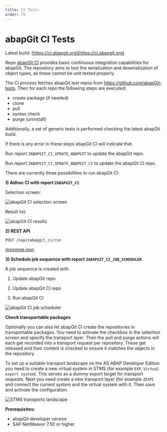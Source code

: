 ```yaml
---
title: CI Tests
order: 75
---
```


# abapGit CI Tests

Latest build: [https://ci.abapgit.org](https://ci.abapgit.org)

Repo [abapGit CI](https://github.com/abapGit/CI) provides basic continuous integration capabilities for abapGit. The repository aims to test the serialization and deserialization of object types, as these cannot be unit tested properly.

The CI process fetches abapGit test repos from https://github.com/abapGit-tests. Then for each repo the following steps are executed:
- create package (if needed)
- clone
- pull
- syntax check
- purge (uninstall)

Additionally, a set of generic tests is performed checking the latest abapGit build.

If there is any error in these steps abapGit CI will indicate that.

Run report `ZABAPGIT_CI_UPDATE_ABAPGIT` to update the abapGit repo.

Run report `ZABAPGIT_CI_UPDATE_ABAPGIT_CI` to update the abapGit CI repo.

There are currently three possibilities to run abapGit CI:

**1) Adhoc CI with report `ZABAPGIT_CI`**

Selection screen:

![abapGit CI selection screen](/img/ZABAPGIT_CI_selection_screen.png)

Result list:

![abapGit CI results](/img/ZABAPGIT_CI_result.png)

**2) REST API**

`POST /sap/zabapgit_ci/run`

[response.json](example/response.json)

**3) Schedule job sequence with report `ZABAPGIT_CI_JOB_SCHEDULER`**

A job sequence is created with

1) Update abapGit repo

2) Update abapGit CI repo

3) Run abapGit CI

![abapGit CI job scheduler](/img/ZABAPGIT_CI_JOB_SCHEDULER.png)

**Check transportable packages**

Optionally you can also let abapGit CI create the repositories in transportable packages. You need to activate the checkbox in the selection screen and specify the transport layer. Then the pull and purge actions will each get recorded into a transport request per repository. These get released and their content is checked to ensure it matches the objects in the repository.

To set up a suitable transport landscape on the AS ABAP Developer Edition you need to create a new virtual system in STMS (for example `EXP`, `Virtual export system`). This serves as a dummy export target for transport requests. Next you need create a new transport layer (for example `ZEXP`) and connect the current system and the virtual system with it. Then save and activate the configuration.

![STMS transports landscape](/img/STMS.png)

**Prerequisites:**

- abapGit developer version 
- SAP NetWeaver 7.50 or higher
